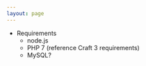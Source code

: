 ```yaml
---
layout: page
---
```



* Requirements
  * node.js
  * PHP 7 (reference Craft 3 requirements)
  * MySQL?
